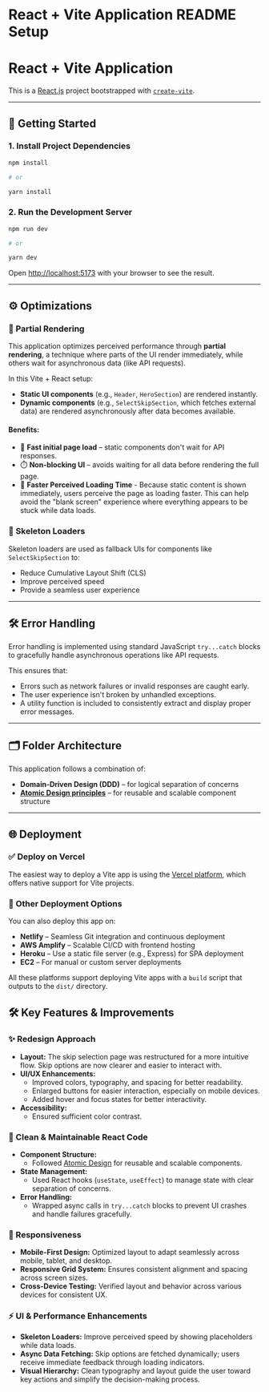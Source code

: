 # React + Vite Application README Setup

# React + Vite Application

This is a [React.js](https://react.dev/) project bootstrapped with [`create-vite`](https://github.com/vitejs/vite/tree/main/packages/create-vite).

---

## 🚀 Getting Started

### 1. Install Project Dependencies

```bash
npm install

# or

yarn install
```

### 2. Run the Development Server

```bash
npm run dev

# or

yarn dev
```

Open [http://localhost:5173](http://localhost:5173) with your browser to see the result.

---

## ⚙️ Optimizations

### 🔄 Partial Rendering

This application optimizes perceived performance through **partial rendering**, a technique where parts of the UI render immediately, while others wait for asynchronous data (like API requests).

In this Vite + React setup:

- **Static UI components** (e.g., `Header`, `HeroSection`) are rendered instantly.
- **Dynamic components** (e.g., `SelectSkipSection`, which fetches external data) are rendered asynchronously after data becomes available.

#### Benefits:

- 🚀 **Fast initial page load** – static components don't wait for API responses.
- ⏱️ **Non-blocking UI** – avoids waiting for all data before rendering the full page.
- 💨 **Faster Perceived Loading Time** - Because static content is shown immediately, users perceive the page as loading faster. This can help avoid the "blank screen" experience where everything appears to be stuck while data loads.

### 🦴 Skeleton Loaders

Skeleton loaders are used as fallback UIs for components like `SelectSkipSection` to:

- Reduce Cumulative Layout Shift (CLS)
- Improve perceived speed
- Provide a seamless user experience

---

## 🛠️ Error Handling

Error handling is implemented using standard JavaScript `try...catch` blocks to gracefully handle asynchronous operations like API requests.

This ensures that:

- Errors such as network failures or invalid responses are caught early.
- The user experience isn't broken by unhandled exceptions.
- A utility function is included to consistently extract and display proper error messages.

---

## 🗂️ Folder Architecture

This application follows a combination of:

- **Domain-Driven Design (DDD)** – for logical separation of concerns
- **[Atomic Design principles](https://rjroopal.medium.com/atomic-design-pattern-structuring-your-react-application-970dd57520f8)** – for reusable and scalable component structure

---

## 🌐 Deployment

### ✅ Deploy on Vercel

The easiest way to deploy a Vite app is using the [Vercel platform](https://vercel.com/docs/frameworks/vite), which offers native support for Vite projects.

### 🧩 Other Deployment Options

You can also deploy this app on:

- **Netlify** – Seamless Git integration and continuous deployment
- **AWS Amplify** – Scalable CI/CD with frontend hosting
- **Heroku** – Use a static file server (e.g., Express) for SPA deployment
- **EC2** – For manual or custom server deployments

All these platforms support deploying Vite apps with a `build` script that outputs to the `dist/` directory.

## 🛠️ Key Features & Improvements

### ✨ Redesign Approach

- **Layout:** The skip selection page was restructured for a more intuitive flow. Skip options are now clearer and easier to interact with.
- **UI/UX Enhancements:**
  - Improved colors, typography, and spacing for better readability.
  - Enlarged buttons for easier interaction, especially on mobile devices.
  - Added hover and focus states for better interactivity.
- **Accessibility:**
  - Ensured sufficient color contrast.

### 🧼 Clean & Maintainable React Code

- **Component Structure:**
  - Followed [Atomic Design](https://rjroopal.medium.com/atomic-design-pattern-structuring-your-react-application-970dd57520f8) for reusable and scalable components.
- **State Management:**
  - Used React hooks (`useState`, `useEffect`) to manage state with clear separation of concerns.
- **Error Handling:**
  - Wrapped async calls in `try...catch` blocks to prevent UI crashes and handle failures gracefully.

### 📱 Responsiveness

- **Mobile-First Design:** Optimized layout to adapt seamlessly across mobile, tablet, and desktop.
- **Responsive Grid System:** Ensures consistent alignment and spacing across screen sizes.
- **Cross-Device Testing:** Verified layout and behavior across various devices for consistent UX.

### ⚡ UI & Performance Enhancements

- **Skeleton Loaders:** Improve perceived speed by showing placeholders while data loads.
- **Async Data Fetching:** Skip options are fetched dynamically; users receive immediate feedback through loading indicators.
- **Visual Hierarchy:** Clean typography and layout guide the user toward key actions and simplify the decision-making process.
